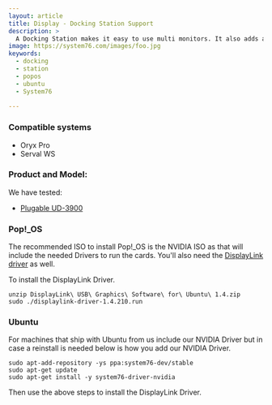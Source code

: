 ```yaml
---
layout: article
title: Display - Docking Station Support
description: >
  A Docking Station makes it easy to use multi monitors. It also adds an ethernet port, multi USB ports and more while only using one USB 3.0 port on your laptop.
image: https://system76.com/images/foo.jpg
keywords:
  - docking 
  - station
  - popos
  - ubuntu
  - System76
  
---
```


### Compatible systems

 - Oryx Pro
 - Serval WS

### Product and Model:

We have tested:
 - [Plugable UD-3900](http://plugable.com/products/ud-3900/)

### Pop!_OS

The recommended ISO to install Pop!_OS is the NVIDIA ISO as that will include the needed Drivers to run the cards. You'll also need the [DisplayLink driver](http://www.displaylink.com/downloads/ubuntu) as well.

To install the DisplayLink Driver.
```
unzip DisplayLink\ USB\ Graphics\ Software\ for\ Ubuntu\ 1.4.zip
sudo ./displaylink-driver-1.4.210.run
```

### Ubuntu

For machines that ship with Ubuntu from us include our NVIDIA Driver but in case a reinstall is needed
below is how you add our NVIDIA Driver.

```
sudo apt-add-repository -ys ppa:system76-dev/stable
sudo apt-get update
sudo apt-get install -y system76-driver-nvidia
```

Then use the above steps to install the DisplayLink Driver.
